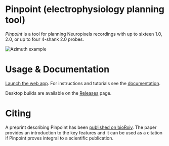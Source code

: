 # Pinpoint (electrophysiology planning tool)

*Pinpoint* is a tool for planning Neuropixels recordings with up to sixteen 1.0, 2.0, or up to four 4-shank 2.0 probes.

![Azimuth example](https://virtualbrainlab.org/_static/images/center.png)

# Usage & Documentation

[Launch the web app](https://data.virtualbrainlab.org/Pinpoint/). For instructions and tutorials see the [documentation](https://virtualbrainlab.org/pinpoint/installation_and_use.html).

Desktop builds are available on the [Releases](https://github.com/VirtualBrainLab/Pinpoint/releases) page.

# Citing

A preprint describing Pinpoint has been [published on bioRxiv](https://www.biorxiv.org/content/10.1101/2023.07.14.548952). The paper provides an introduction to the key features and it can be used as a citation if Pinpoint proves integral to a scientific publication.
